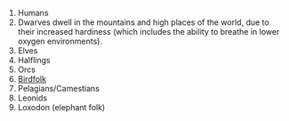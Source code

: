 1. Humans 
2. Dwarves dwell in the mountains and high places of the world, due to their increased hardiness (which includes the ability to breathe in lower oxygen environments). 
3. Elves
4. Halflings
5. Orcs
6. [Birdfolk](Birdfolk.md)
7. Pelagians/Camestians
8. Leonids
9. Loxodon (elephant folk)